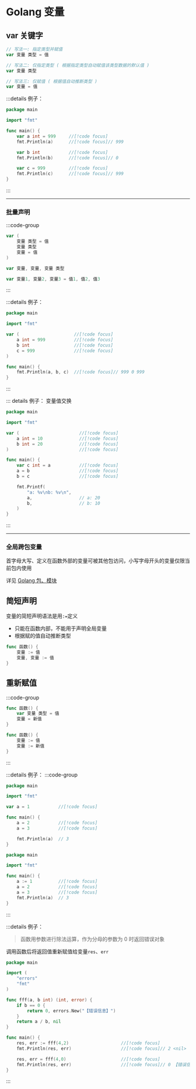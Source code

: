# Golang 变量

## var 关键字

```go
// 写法一: 指定类型并赋值
var 变量 类型 = 值

// 写法二: 仅指定类型 ( 根据指定类型自动赋值该类型数据的默认值 )
var 变量 类型

// 写法三: 仅赋值 ( 根据值自动推断类型 )
var 变量 = 值
```

:::details 例子：

```go
package main

import "fmt"

func main() {
	var a int = 999		//[!code focus]
	fmt.Println(a)		//[!code focus]// 999

	var b int			//[!code focus]
	fmt.Println(b)		//[!code focus]// 0

	var c = 999			//[!code focus]
	fmt.Println(c)		//[!code focus]// 999
}
```

:::

---

### 批量声明

:::code-group

```go [var 变量代码块]
var (
	变量 类型 = 值
	变量 类型
	变量 = 值
)
```

```go [多值赋值]
var 变量, 变量, 变量 类型

var 变量1, 变量2, 变量3 = 值1, 值2, 值3
```

:::

:::details 例子：

```go
package main

import "fmt"

var (					  //[!code focus]
	a int = 999			  //[!code focus]
	b int				  //[!code focus]
	c = 999				  //[!code focus]
)

func main() {
	fmt.Println(a, b, c)  //[!code focus]// 999 0 999
}
```

:::

::: details 例子： 变量值交换

```go
package main

import "fmt"

var (						//[!code focus]
	a int = 10				//[!code focus]
	b int = 20				//[!code focus]
)							//[!code focus]

func main() {
	var c int = a			//[!code focus]
	a = b					//[!code focus]
	b = c					//[!code focus]

	fmt.Printf(
		"a: %v\nb: %v\n",
		a,					// a: 20
		b,					// b: 10
	)
}
```

:::

---

### 全局跨包变量

首字母大写、定义在函数外部的变量可被其他包访问，小写字母开头的变量仅限当前包内使用

详见 [Golang 包、模块](./pkg-module.md)

## 简短声明

变量的简短声明语法是用`:=`定义

- 只能在函数内部，不能用于声明全局变量
- 根据赋的值自动推断类型

```go
func 函数() {
	变量 := 值
	变量, 变量 := 值
}
```

## 重新赋值

:::code-group

```go [var 关键字]
func 函数() {
	var 变量 类型 = 值
	变量 = 新值
}
```

```go [简短变量]
func 函数() {
	变量 := 值
	变量 := 新值
}
```

:::

:::details 例子：
:::code-group

```go [var 关键字]
package main

import "fmt"

var a = 1			//[!code focus]

func main() {
	a = 2			//[!code focus]
	a = 3			//[!code focus]

	fmt.Println(a)  // 3
}
```

```go [简短变量]
package main

import "fmt"

func main() {
	a := 1			//[!code focus]
	a = 2			//[!code focus]
	a = 3			//[!code focus]
	fmt.Println(a)	// 3
}
```

:::

:::details 例子：

> 函数用参数进行除法运算，作为分母的参数为 0 时返回错误对象

调用函数后将返回值重新赋值给变量`res`、`err`

```go
package main

import (
	"errors"
	"fmt"
)

func fff(a, b int) (int, error) {
	if b == 0 {
		return 0, errors.New("【错误信息】")
	}
	return a / b, nil
}

func main() {
	res, err := fff(4,2)					//[!code focus]
	fmt.Println(res, err)					//[!code focus]// 2 <nil>

	res, err = fff(4,0)						//[!code focus]
	fmt.Println(res, err)					//[!code focus]// 0 【错误信息】
}
```

:::
